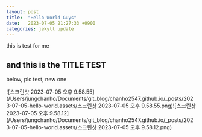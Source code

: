 ```yaml
---
layout: post
title:  "Hello World Guys"
date:   2023-07-05 21:27:33 +0900
categories: jekyll update
---
```


this is test for me
## and this is the TITLE TEST

below, pic test, new one



 ![스크린샷 2023-07-05 오후 9.58.55](/Users/jungchanho/Documents/git_blog/chanho2547.github.io/_posts/2023-07-05-hello-world.assets/스크린샷 2023-07-05 오후 9.58.55.png)![스크린샷 2023-07-05 오후 9.58.12](/Users/jungchanho/Documents/git_blog/chanho2547.github.io/_posts/2023-07-05-hello-world.assets/스크린샷 2023-07-05 오후 9.58.12.png)